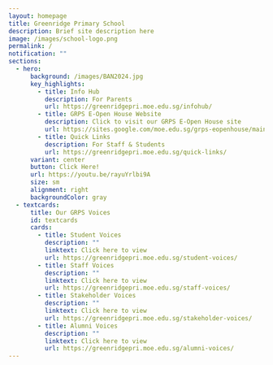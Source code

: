 ```yaml
---
layout: homepage
title: Greenridge Primary School
description: Brief site description here
image: /images/school-logo.png
permalink: /
notification: ""
sections:
  - hero:
      background: /images/BAN2024.jpg
      key_highlights:
        - title: Info Hub
          description: For Parents
          url: https://greenridgepri.moe.edu.sg/infohub/
        - title: GRPS E-Open House Website
          description: Click to visit our GRPS E-Open House site
          url: https://sites.google.com/moe.edu.sg/grps-eopenhouse/main
        - title: Quick Links
          description: For Staff & Students
          url: https://greenridgepri.moe.edu.sg/quick-links/
      variant: center
      button: Click Here!
      url: https://youtu.be/rayuYrlbi9A
      size: sm
      alignment: right
      backgroundColor: gray
  - textcards:
      title: Our GRPS Voices
      id: textcards
      cards:
        - title: Student Voices
          description: ""
          linktext: Click here to view
          url: https://greenridgepri.moe.edu.sg/student-voices/
        - title: Staff Voices
          description: ""
          linktext: Click here to view
          url: https://greenridgepri.moe.edu.sg/staff-voices/
        - title: Stakeholder Voices
          description: ""
          linktext: Click here to view
          url: https://greenridgepri.moe.edu.sg/stakeholder-voices/
        - title: Alumni Voices
          description: ""
          linktext: Click here to view
          url: https://greenridgepri.moe.edu.sg/alumni-voices/
---
```

